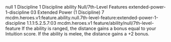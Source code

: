 <ability>
  <metadata>
    <class>null</class>
    <cost>1 Discipline</cost>
    <cost_amount>1</cost_amount>
    <cost_resource>Discipline</cost_resource>
    <feature_type>ability</feature_type>
    <file_dpath>Null/7th-Level Features</file_dpath>
    <item_id>extended-power-1-discipline</item_id>
    <item_index>03</item_index>
    <item_name>Extended Power (1 Discipline)</item_name>
    <level>7</level>
    <scc>mcdm.heroes.v1:feature.ability.null.7th-level-feature:extended-power-1-discipline</scc>
    <scdc>1.1.1:5.2.5.7:03</scdc>
    <source>mcdm.heroes.v1</source>
    <type>feature/ability/null/7th-level-feature</type>
  </metadata>
  <effects>
    <effect type="mundane">If the ability is ranged, the distance gains a bonus equal to your Intuition score. If the ability is melee, the distance gains a +2 bonus.</effect>
  </effects>
</ability>
